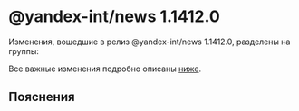 # @yandex-int/news 1.1412.0

<!-- ЧЕЛОВЕЧЕСКОЕ ВСТУПЛЕНИЕ -->

Изменения, вошедшие в релиз @yandex-int/news 1.1412.0, разделены на группы:

Все важные изменения подробно описаны [ниже](#Пояснения).

## Пояснения

